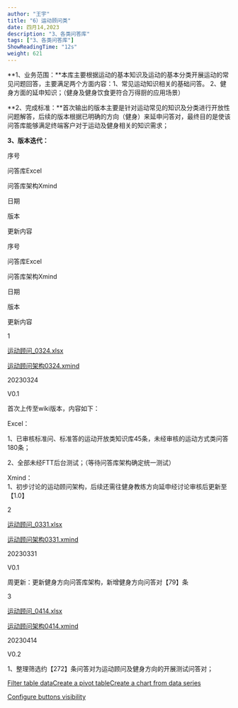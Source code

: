 ```yaml
---
author: "王宇"
title: "6）运动顾问类"
date: 四月14,2023
description: "3、各类问答库"
tags: ["3、各类问答库"]
ShowReadingTime: "12s"
weight: 621
---
```

**1、业务范围：**本库主要根据运动的基本知识及运动的基本分类开展运动的常见问题回答，主要满足两个方面内容：1、常见运动知识相关的基础问答。 2、健身方面的延申知识；（健身及健身饮食更符合万得厨的应用场景）

**2、完成标准：**首次输出的版本主要是针对运动常见的知识及分类进行开放性问题解答，后续的版本根据已明确的方向（健身）来延申问答对，最终目的是使该问答库能够满足终端客户对于运动及健身相关的知识需求；

**3、版本迭代：**

序号

问答库Excel

问答库架构Xmind

日期

版本

更新内容

序号

问答库Excel

问答库架构Xmind

日期

版本

更新内容

1

[运动顾问\_0324.xlsx](/download/attachments/97890517/%E8%BF%90%E5%8A%A8%E9%A1%BE%E9%97%AE_0324.xlsx?version=3&modificationDate=1679630694165&api=v2)

[运动顾问架构0324.xmind](/download/attachments/97890517/%E8%BF%90%E5%8A%A8%E9%A1%BE%E9%97%AE%E6%9E%B6%E6%9E%840324.xmind?version=1&modificationDate=1679631431742&api=v2)

20230324

V0.1

首次上传至wiki版本，内容如下：

Excel：

1、已审核标准问、标准答的运动开放类知识库45条，未经审核的运动方式类问答180条；

2、全部未经FTT后台测试；（等待问答库架构确定统一测试）

Xmind：  
1、初步讨论的运动顾问架构，后续还需往健身教练方向延申经讨论审核后更新至【1.0】

2

[运动顾问\_0331.xlsx](/download/attachments/97890517/%E8%BF%90%E5%8A%A8%E9%A1%BE%E9%97%AE_0331.xlsx?version=1&modificationDate=1680225454405&api=v2)

[运动顾问架构0331.xmind](/download/attachments/97890517/%E8%BF%90%E5%8A%A8%E9%A1%BE%E9%97%AE%E6%9E%B6%E6%9E%840331.xmind?version=1&modificationDate=1680225454522&api=v2)

20230331

V0.1

周更新：更新健身方向问答库架构，新增健身方向问答对【79】条

3

[运动顾问\_0414.xlsx](/download/attachments/97890517/%E8%BF%90%E5%8A%A8%E9%A1%BE%E9%97%AE_0414.xlsx?version=1&modificationDate=1681449328883&api=v2)

[运动顾问架构0414.xmind](/download/attachments/97890517/%E8%BF%90%E5%8A%A8%E9%A1%BE%E9%97%AE%E6%9E%B6%E6%9E%840414.xmind?version=1&modificationDate=1681449329013&api=v2)

20230414

V0.2

1、整理筛选约【272】条问答对为运动顾问及健身方向的开展测试问答对；

[Filter table data](#)[Create a pivot table](#)[Create a chart from data series](#)

[Configure buttons visibility](/users/tfac-settings.action)